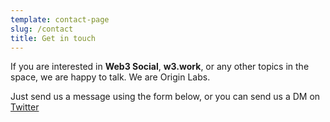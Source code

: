 ```yaml
---
template: contact-page
slug: /contact
title: Get in touch
---
```


If you are interested in **Web3 Social**, **w3.work**, or any other topics in the space, we are happy to talk. We are Origin Labs.

Just send us a message using the form below, or you can send us a DM on [Twitter](https://twitter.com/origin_lab)
